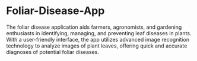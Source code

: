 # Foliar-Disease-App
The foliar disease application aids farmers, agronomists, and gardening enthusiasts in identifying, managing, and preventing leaf diseases in plants. With a user-friendly interface, the app utilizes advanced image recognition technology to analyze images of plant leaves, offering quick and accurate diagnoses of potential foliar diseases.
